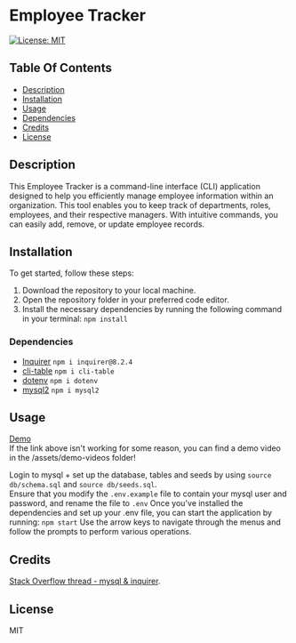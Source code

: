 # Employee Tracker

[![License: MIT](https://img.shields.io/badge/License-MIT-yellow.svg)](https://opensource.org/licenses/MIT)

## Table Of Contents
- [Description](#description)
- [Installation](#installation)
- [Usage](#usage)
- [Dependencies](#dependencies)
- [Credits](#credits)
- [License](#license)

## Description
This Employee Tracker is a command-line interface (CLI) application designed to help you efficiently manage employee information within an organization. This tool enables you to keep track of departments, roles, employees, and their respective managers. With intuitive commands, you can easily add, remove, or update employee records.

## Installation
To get started, follow these steps:

1. Download the repository to your local machine.
2. Open the repository folder in your preferred code editor.
3. Install the necessary dependencies by running the following command in your terminal: `npm install`

### Dependencies
- [Inquirer](https://www.npmjs.com/package/inquirer) `npm i inquirer@8.2.4`
- [cli-table](https://www.npmjs.com/package/cli-table) `npm i cli-table`
- [dotenv](https://www.npmjs.com/package/dotenv) `npm i dotenv`
- [mysql2](https://www.npmjs.com/package/mysql2) `npm i mysql2`

## Usage
[Demo](https://watch.screencastify.com/v/0PmO5dbjOQVaNxwEfTB6)  
If the link above isn't working for some reason, you can find a demo video in the /assets/demo-videos folder!  

Login to mysql + set up the database, tables and seeds by using `source db/schema.sql` and `source db/seeds.sql`.  
Ensure that you modify the `.env.example` file to contain your mysql user and password, and rename the file to `.env`
Once you've installed the dependencies and set up your .env file, you can start the application by running: `npm start`
Use the arrow keys to navigate through the menus and follow the prompts to perform various operations.  


## Credits
[Stack Overflow thread - mysql & inquirer](https://stackoverflow.com/questions/66626936/inquirer-js-populate-list-choices-from-sql-database).

## License
MIT


